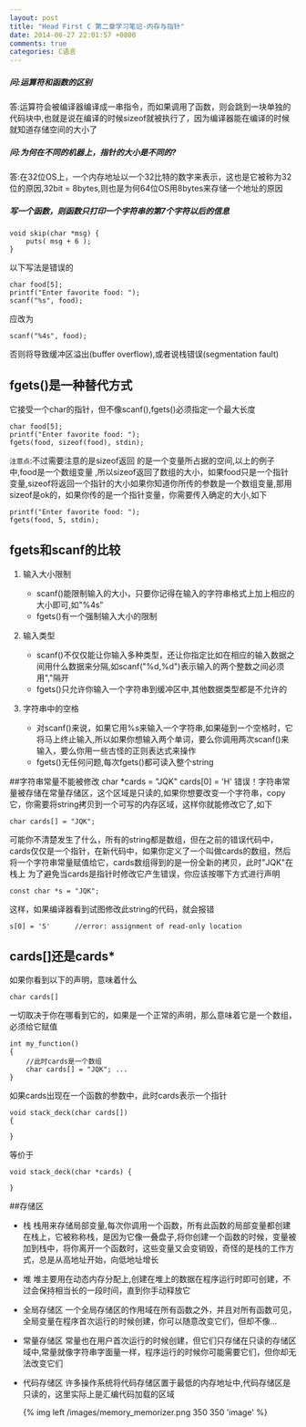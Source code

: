 ```yaml
---
layout: post
title: "Head First C 第二章学习笔记-内存与指针"
date: 2014-06-27 22:01:57 +0800
comments: true
categories: C语言
---
```



##### 问:运算符和函数的区别
答:运算符会被编译器编译成一串指令，而如果调用了函数，则会跳到一块单独的代码块中,也就是说在编译的时候sizeof就被执行了，因为编译器能在编译的时候就知道存储空间的大小了

##### 问:为何在不同的机器上，指针的大小是不同的?
答:在32位OS上，一个内存地址以一个32比特的数字来表示，这也是它被称为32位的原因,32bit = 8bytes,则也是为何64位OS用8bytes来存储一个地址的原因

##### 写一个函数，则函数只打印一个字符串的第7个字符以后的信息

	void skip(char *msg) {		puts( msg + 6 ); 	} 
以下写法是错误的

	char food[5];	printf("Enter favorite food: "); 	scanf("%s", food);
应改为

	scanf("%4s", food);

否则将导致缓冲区溢出(buffer overflow),或者说栈错误(segmentation fault)

## fgets()是一种替代方式

它接受一个char的指针，但不像scanf(),fgets()必须指定一个最大长度

	char food[5];	printf("Enter favorite food: ");	fgets(food, sizeof(food), stdin);
`注意点`:不过需要注意的是sizeof返回 的是一个变量所占据的空间,以上的例子中,food是一个数组变量 ,所以sizeof返回了数组的大小，如果food只是一个指针变量,sizeof将返回一个指针的大小如果你知道你所传的参数是一个数组变量,那用sizeof是ok的，如果你传的是一个指针变量，你需要传入确定的大小,如下

	printf("Enter favorite food: "); 
	fgets(food, 5, stdin);
## fgets和scanf的比较
1. 输入大小限制
	* scanf()能限制输入的大小，只要你记得在输入的字符串格式上加上相应的大小即可,如"%4s"
	* fgets()有一个强制输入大小的限制

2. 输入类型
	* scanf()不仅仅能让你输入多种类型，还让你指定比如在相应的输入数据之间用什么数据来分隔,如scanf("%d,%d")表示输入的两个整数之间必须用","隔开
	* fgets()只允许你输入一个字符串到缓冲区中,其他数据类型都是不允许的

3. 字符串中的空格
	* 对scanf()来说，如果它用%s来输入一个字符串,如果碰到一个空格时，它将马上终止输入,所以如果你想输入两个单词，要么你调用两次scanf()来输入，要么你用一些古怪的正则表达式来操作
	* fgets()无任何问题,每次fgets()都可读入整个string

##字符串常量不能被修改
	char *cards = "JQK"
	cards[0] = 'H'
错误！字符串常量被存储在常量存储区，这个区域是只读的,如果你想要改变一个字符串，copy它，你需要将string拷贝到一个可写的内存区域，这样你就能修改它了,如下

	char cards[] = "JQK";
可能你不清楚发生了什么，所有的string都是数组，但在之前的错误代码中，cards仅仅是一个指针，在新代码中，如果你定义了一个叫做cards的数组，然后将一个字符串常量赋值给它，cards数组得到的是一份全新的拷贝，此时"JQK"在栈上
为了避免当cards是指针时修改它产生错误，你应该按哪下方式进行声明

	const char *s = "JQK";
这样，如果编译器看到试图修改此string的代码，就会报错

	s[0] = 'S'		//error: assignment of read-only location
## cards[]还是cards*
如果你看到以下的声明，意味着什么

	char cards[]
一切取决于你在哪看到它的，如果是一个正常的声明，那么意味着它是一个数组，必须给它赋值

	int my_function()	{
		//此时cards是一个数组		char cards[] = "JQK"; ... 	}
如果cards出现在一个函数的参数中，此时cards表示一个指针
	void stack_deck(char cards[])	{		}
等价于
	void stack_deck(char *cards) {		}
##存储区
* 栈
  栈用来存储局部变量,每次你调用一个函数，所有此函数的局部变量都创建在栈上，它被称称栈，是因为它像一叠盘子,将你创建一个函数的时候，变量被加到栈中，将你离开一个函数时，这些变量又会变销毁，奇怪的是栈的工作方式，总是从高地址开始，向低地址增长
* 堆
  堆主要用在动态内存分配上,创建在堆上的数据在程序运行时即可创建，不过会保持相当长的一段时间，直到你手动释放它
* 全局存储区
  一个全局存储区的作用域在所有函数之外，并且对所有函数可见，全局变量在程序首次运行的时候创建，你可以随意改变它们，但却不像...
* 常量存储区
  常量也在用户首次运行的时候创建，但它们只存储在只读的存储区域中,常量就像字符串字面量一样，程序运行的时候你可能需要它们，但你却无法改变它们
* 代码存储区
  许多操作系统将代码存储区置于最低的内存地址中,代码存储区是只读的，这里实际上是汇编代码加载的区域
  
  {% img left /images/memory_memorizer.png 350 350 'image' %}
